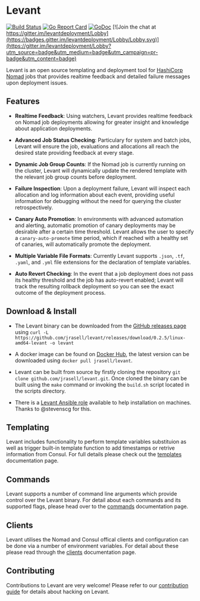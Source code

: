 # Levant

[![Build Status](https://travis-ci.org/jrasell/levant.svg?branch=master)](https://travis-ci.org/jrasell/levant) [![Go Report Card](https://goreportcard.com/badge/github.com/jrasell/levant)](https://goreportcard.com/report/github.com/jrasell/levant) [![GoDoc](https://godoc.org/github.com/jrasell/levant?status.svg)](https://godoc.org/github.com/jrasell/levant)
[![Join the chat at https://gitter.im/levantdeployment/Lobby](https://badges.gitter.im/levantdeployment/Lobby/Lobby.svg)](https://gitter.im/levantdeployment/Lobby?utm_source=badge&utm_medium=badge&utm_campaign=pr-badge&utm_content=badge)

Levant is an open source templating and deployment tool for [HashiCorp Nomad](https://www.nomadproject.io/) jobs that provides realtime feedback and detailed failure messages upon deployment issues.

## Features

* **Realtime Feedback**: Using watchers, Levant provides realtime feedback on Nomad job deployments allowing for greater insight and knowledge about application deployments.

* **Advanced Job Status Checking**: Particulary for system and batch jobs, Levant will ensure the job, evaluations and allocations all reach the desired state providing feedback at every stage.

* **Dynamic Job Group Counts**: If the Nomad job is currently running on the cluster, Levant will dynamically update the rendered template with the relevant job group counts before deployment.

* **Failure Inspection**: Upon a deployment failure, Levant will inspect each allocation and log information about each event, providing useful information for debugging without the need for querying the cluster retrospectively.

* **Canary Auto Promotion**: In environments with advanced automation and alerting, automatic promotion of canary deployments may be desirable after a certain time threshold. Levant allows the user to specify a `canary-auto-promote` time period, which if reached with a healthy set of canaries, will automatically promote the deployment.

* **Multiple Variable File Formats**: Currently Levant supports `.json`, `.tf`, `.yaml`, and `.yml` file extensions for the declaration of template variables.

* **Auto Revert Checking**: In the event that a job deployment does not pass its healthy threshold and the job has auto-revert enabled; Levant will track the resulting rollback deployment so you can see the exact outcome of the deployment process.

## Download & Install

* The Levant binary can be downloaded from the [GitHub releases page](https://github.com/jrasell/levant/releases) using `curl -L https://github.com/jrasell/levant/releases/download/0.2.5/linux-amd64-levant -o levant`

* A docker image can be found on [Docker Hub](https://hub.docker.com/r/jrasell/levant/), the latest version can be downloaded using `docker pull jrasell/levant`.

* Levant can be built from source by firstly cloning the repository `git clone github.com/jrasell/levant.git`. Once cloned the binary can be built using the `make` command or invoking the `build.sh` script located in the scripts directory.

* There is a [Levant Ansible role](https://github.com/stevenscg/ansible-role-levant) available to help installation on machines. Thanks to @stevenscg for this.

## Templating

Levant includes functionality to perform template variables substituion as well as trigger built-in template function to add timestamps or retrive information from Consul. For full details please check out the [templates](./docs/templates.md) documentation page.

## Commands

Levant supports a number of command line arguments which provide control over the Levant binary. For detail about each commands and its supported flags, please head over to the [commands](./docs/commands.md) documentation page.

## Clients

Levant utilises the Nomad and Consul offical clients and configuration can be done via a number of environment variables. For detail about these please read through the [clients](./docs/clients.md) documentation page.

## Contributing

Contributions to Levant are very welcome! Please refer to our [contribution guide](https://github.com/jrasell/levant/blob/master/.github/CONTRIBUTING.md) for details about hacking on Levant.
